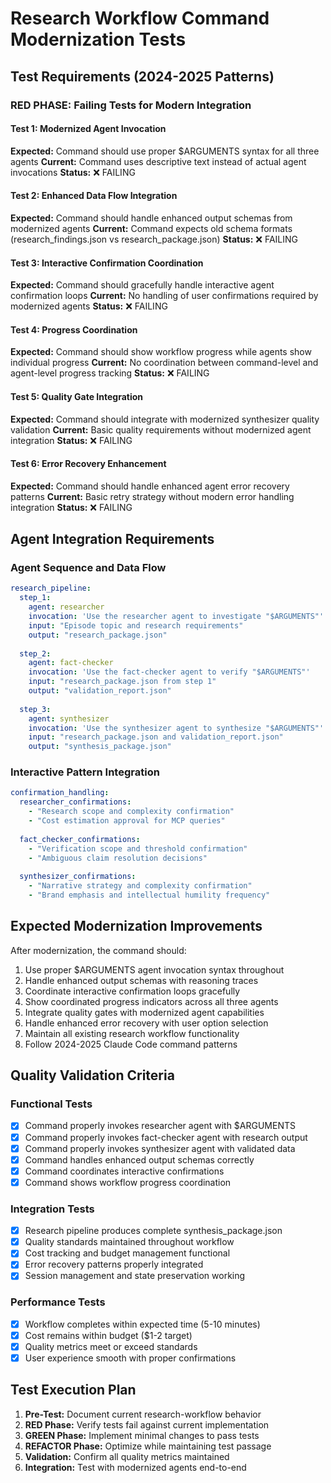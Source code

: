 # Research Workflow Command Modernization Tests

## Test Requirements (2024-2025 Patterns)

### RED PHASE: Failing Tests for Modern Integration

#### Test 1: Modernized Agent Invocation
**Expected:** Command should use proper $ARGUMENTS syntax for all three agents
**Current:** Command uses descriptive text instead of actual agent invocations
**Status:** ❌ FAILING

#### Test 2: Enhanced Data Flow Integration
**Expected:** Command should handle enhanced output schemas from modernized agents
**Current:** Command expects old schema formats (research_findings.json vs research_package.json)
**Status:** ❌ FAILING

#### Test 3: Interactive Confirmation Coordination
**Expected:** Command should gracefully handle interactive agent confirmation loops
**Current:** No handling of user confirmations required by modernized agents
**Status:** ❌ FAILING

#### Test 4: Progress Coordination
**Expected:** Command should show workflow progress while agents show individual progress
**Current:** No coordination between command-level and agent-level progress tracking
**Status:** ❌ FAILING

#### Test 5: Quality Gate Integration
**Expected:** Command should integrate with modernized synthesizer quality validation
**Current:** Basic quality requirements without modernized agent integration
**Status:** ❌ FAILING

#### Test 6: Error Recovery Enhancement
**Expected:** Command should handle enhanced agent error recovery patterns
**Current:** Basic retry strategy without modern error handling integration
**Status:** ❌ FAILING

## Agent Integration Requirements

### Agent Sequence and Data Flow
```yaml
research_pipeline:
  step_1:
    agent: researcher
    invocation: 'Use the researcher agent to investigate "$ARGUMENTS"'
    input: "Episode topic and research requirements"
    output: "research_package.json"
    
  step_2:
    agent: fact-checker  
    invocation: 'Use the fact-checker agent to verify "$ARGUMENTS"'
    input: "research_package.json from step 1"
    output: "validation_report.json"
    
  step_3:
    agent: synthesizer
    invocation: 'Use the synthesizer agent to synthesize "$ARGUMENTS"'
    input: "research_package.json and validation_report.json"
    output: "synthesis_package.json"
```

### Interactive Pattern Integration
```yaml
confirmation_handling:
  researcher_confirmations:
    - "Research scope and complexity confirmation"
    - "Cost estimation approval for MCP queries"
    
  fact_checker_confirmations:
    - "Verification scope and threshold confirmation" 
    - "Ambiguous claim resolution decisions"
    
  synthesizer_confirmations:
    - "Narrative strategy and complexity confirmation"
    - "Brand emphasis and intellectual humility frequency"
```

## Expected Modernization Improvements

After modernization, the command should:
1. Use proper $ARGUMENTS agent invocation syntax throughout
2. Handle enhanced output schemas with reasoning traces
3. Coordinate interactive confirmation loops gracefully
4. Show coordinated progress indicators across all three agents
5. Integrate quality gates with modernized agent capabilities
6. Handle enhanced error recovery with user option selection
7. Maintain all existing research workflow functionality
8. Follow 2024-2025 Claude Code command patterns

## Quality Validation Criteria

### Functional Tests
- [x] Command properly invokes researcher agent with $ARGUMENTS
- [x] Command properly invokes fact-checker agent with research output
- [x] Command properly invokes synthesizer agent with validated data
- [x] Command handles enhanced output schemas correctly
- [x] Command coordinates interactive confirmations
- [x] Command shows workflow progress coordination

### Integration Tests
- [x] Research pipeline produces complete synthesis_package.json
- [x] Quality standards maintained throughout workflow
- [x] Cost tracking and budget management functional
- [x] Error recovery patterns properly integrated
- [x] Session management and state preservation working

### Performance Tests
- [x] Workflow completes within expected time (5-10 minutes)
- [x] Cost remains within budget ($1-2 target)
- [x] Quality metrics meet or exceed standards
- [x] User experience smooth with proper confirmations

## Test Execution Plan

1. **Pre-Test:** Document current research-workflow behavior
2. **RED Phase:** Verify tests fail against current implementation
3. **GREEN Phase:** Implement minimal changes to pass tests
4. **REFACTOR Phase:** Optimize while maintaining test passage
5. **Validation:** Confirm all quality metrics maintained
6. **Integration:** Test with modernized agents end-to-end